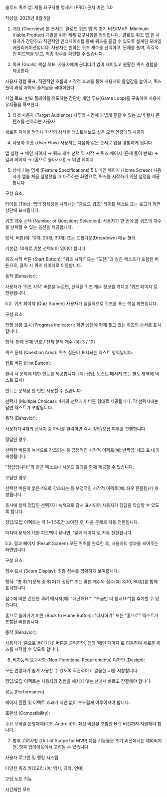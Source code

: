 클로드 퀴즈 앱: 제품 요구사항 명세서 (PRD)
문서 버전: 1.0

작성일: 2025년 8월 5일

1. 개요 (Overview)
   본 문서는 '클로드 퀴즈 앱'의 초기 버전(MVP: Minimum Viable Product) 개발을 위한 제품 요구사항을 정의합니다. '클로드 퀴즈 앱'은 사용자가 간단하고 직관적인 인터페이스를 통해 퀴즈를 즐길 수 있도록 설계된 모바일 애플리케이션입니다. 사용자는 원하는 퀴즈 개수를 선택하고, 문제를 풀며, 즉각적인 피드백을 받고, 최종 점수를 확인할 수 있습니다.

2. 목표 (Goals)
   핵심 목표: 사용자에게 군더더기 없이 재미있고 원활한 퀴즈 경험을 제공한다.

사용자 경험 목표: 직관적인 흐름과 시각적 효과를 통해 사용자의 몰입감을 높이고, 퀴즈 풀이 과정 자체의 즐거움을 극대화한다.

사업 목표: 반복 플레이를 유도하는 간단한 게임 루프(Game Loop)를 구축하여 사용자 유지율을 확보한다.

3. 타겟 사용자 (Target Audience)
   자투리 시간에 가볍게 즐길 수 있는 스낵 컬처 콘텐츠를 선호하는 사용자

새로운 지식을 얻거나 자신의 상식을 테스트해보고 싶은 모든 연령대의 사용자

4. 사용자 흐름 (User Flow)
   사용자는 다음과 같은 순서로 앱을 경험하게 됩니다.

앱 실행 → 메인 페이지 → 퀴즈 개수 선택 및 시작 → 퀴즈 페이지 (문제 풀이 반복) → 결과 페이지 → (홈으로 돌아가기) → 메인 페이지

5. 상세 기능 명세 (Feature Specifications)
   5.1. 메인 페이지 (Home Screen)
   사용자가 앱을 처음 실행했을 때 마주하는 화면으로, 퀴즈를 시작하기 위한 설정을 제공합니다.

구성 요소:

타이틀 (Title): 앱의 정체성을 나타내는 "클로드 퀴즈" 타이틀 텍스트 또는 로고가 화면 상단에 표시됩니다.

퀴즈 개수 선택 (Number of Questions Selection): 사용자가 한 번에 풀 퀴즈의 개수를 선택할 수 있는 옵션을 제공합니다.

방식: 버튼(예: 10개, 20개, 30개) 또는 드롭다운(Dropdown) 메뉴 형태

기본값: 10개로 기본 선택되어 있어야 합니다.

퀴즈 시작 버튼 (Start Button): "퀴즈 시작!" 또는 "도전!"과 같은 텍스트가 포함된 버튼으로, 클릭 시 퀴즈 페이지로 이동합니다.

동작 (Behavior):

사용자가 '퀴즈 시작' 버튼을 누르면, 선택된 퀴즈 개수 정보를 가지고 '퀴즈 페이지'로 전환됩니다.

5.2. 퀴즈 페이지 (Quiz Screen)
사용자가 실질적으로 퀴즈를 푸는 핵심 화면입니다.

구성 요소:

진행 상황 표시 (Progress Indicator): 화면 상단에 현재 풀고 있는 퀴즈의 순서를 표시합니다.

형식: 현재 문제 번호 / 전체 문제 개수 (예: 3 / 10)

퀴즈 문제 (Question Area): 퀴즈 질문이 표시되는 텍스트 영역입니다.

힌트 버튼 (Hint Button):

클릭 시 문제에 대한 힌트를 제공합니다. (예: 팝업, 토스트 메시지 또는 별도 영역에 텍스트 표시)

힌트는 문제당 한 번만 사용할 수 있습니다.

선택지 (Multiple Choices): 4개의 선택지가 버튼 형태로 제공됩니다. 각 선택지에는 답변 텍스트가 포함됩니다.

동작 (Behavior):

사용자가 4개의 선택지 중 하나를 클릭하면 즉시 정답/오답 여부를 판별합니다.

정답인 경우:

선택한 버튼이 녹색으로 강조되는 등 긍정적인 시각적 이펙트(예: 반짝임, 체크 표시)가 재생됩니다.

"정답입니다!"와 같은 텍스트나 사운드 효과를 함께 제공할 수 있습니다.

오답인 경우:

선택한 버튼이 붉은색으로 강조되는 등 부정적인 시각적 이펙트(예: 좌우 흔들림)가 재생됩니다.

동시에 실제 정답인 선택지가 녹색으로 잠시 표시되어 사용자가 정답을 학습할 수 있도록 합니다.

정답/오답 이펙트는 약 1~1.5초간 보여진 후, 다음 문제로 자동 전환됩니다.

마지막 문제에 대한 피드백이 끝나면, '결과 페이지'로 자동 전환됩니다.

5.3. 결과 페이지 (Result Screen)
모든 퀴즈를 완료한 후, 사용자의 성과를 보여주는 화면입니다.

구성 요소:

점수 표시 (Score Display): 최종 점수를 명확하게 보여줍니다.

형식: "총 ${Y}문제 중 ${X}개 정답!" 또는 맞힌 개수와 점수(예: 8/10, 80점)를 함께 표시합니다.

점수에 따른 간단한 격려 메시지(예: "대단해요!", "조금만 더 힘내요!")를 추가할 수 있습니다.

홈으로 돌아가기 버튼 (Back to Home Button): "다시하기" 또는 "홈으로" 텍스트가 포함된 버튼입니다.

동작 (Behavior):

사용자가 '홈으로 돌아가기' 버튼을 클릭하면, 앱의 '메인 페이지'로 이동하여 새로운 퀴즈를 시작할 수 있도록 합니다.

6. 비기능적 요구사항 (Non-Functional Requirements)
   디자인 (Design):

모든 연령대가 쉽게 사용할 수 있도록 직관적이고 깔끔한 UI를 지향합니다.

정답/오답 이펙트는 사용자의 경험을 해치지 않는 선에서 빠르고 간결해야 합니다.

성능 (Performance):

페이지 전환 및 이펙트 효과가 지연 없이 부드럽게 이루어져야 합니다.

호환성 (Compatibility):

주요 모바일 운영체제(iOS, Android)의 최신 버전을 포함한 N-2 버전까지 지원해야 합니다.

7. 향후 고려사항 (Out of Scope for MVP)
   다음 기능들은 초기 버전에서는 제외되지만, 향후 업데이트에서 고려될 수 있습니다.

사용자 로그인 및 랭킹 시스템

다양한 퀴즈 카테고리 (예: 역사, 과학, 연예)

오답 노트 기능

시간제한 모드

